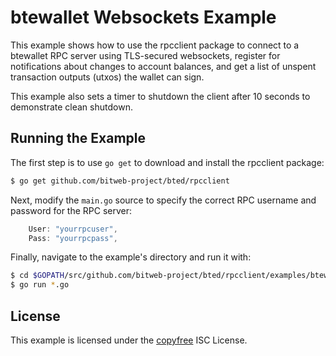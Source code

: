 btewallet Websockets Example
============================

This example shows how to use the rpcclient package to connect to a btewallet
RPC server using TLS-secured websockets, register for notifications about
changes to account balances, and get a list of unspent transaction outputs
(utxos) the wallet can sign.

This example also sets a timer to shutdown the client after 10 seconds to
demonstrate clean shutdown.

## Running the Example

The first step is to use `go get` to download and install the rpcclient package:

```bash
$ go get github.com/bitweb-project/bted/rpcclient
```

Next, modify the `main.go` source to specify the correct RPC username and
password for the RPC server:

```Go
	User: "yourrpcuser",
	Pass: "yourrpcpass",
```

Finally, navigate to the example's directory and run it with:

```bash
$ cd $GOPATH/src/github.com/bitweb-project/bted/rpcclient/examples/btewalletwebsockets
$ go run *.go
```

## License

This example is licensed under the [copyfree](http://copyfree.org) ISC License.
